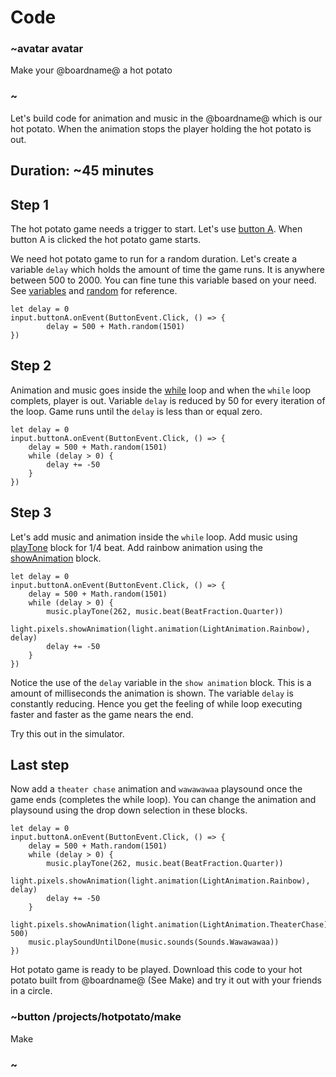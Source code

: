 # Code

### ~avatar avatar

Make your @boardname@ a hot potato

### ~

Let's build code for animation and music in the @boardname@ which is our hot potato. When the animation stops the player holding the hot potato is out.

## Duration: ~45 minutes

## Step 1

The hot potato game needs a trigger to start. Let's use [button A](https://makecode.adafruit.com/reference/input/button/on-event). When button A is clicked the hot potato game starts. 

We need hot potato game to run for a random duration. Let's create a variable `delay` which holds the amount of time the game runs. It is anywhere between 500 to 2000. You can fine tune this variable based on your need. See [variables](https://makecode.adafruit.com/blocks/variables/var) and [random](https://makecode.adafruit.com/blocks/math) for reference.

```blocks
let delay = 0
input.buttonA.onEvent(ButtonEvent.Click, () => {
        delay = 500 + Math.random(1501)
})
```


## Step 2


Animation and music goes inside the [while](https://makecode.adafruit.com/blocks/loops/while) loop and when the `while` loop complets, player is out. Variable `delay` is reduced by 50 for every iteration of the loop. Game runs until the `delay` is less than or equal zero.

```blocks
let delay = 0
input.buttonA.onEvent(ButtonEvent.Click, () => {
    delay = 500 + Math.random(1501)
    while (delay > 0) { 
        delay += -50
    }
})

```

## Step 3

Let's add music and animation inside the `while` loop. Add music using [playTone](https://makecode.adafruit.com/reference/music/play-tone) block for 1/4 beat. Add rainbow animation using the [showAnimation](https://makecode.adafruit.com/reference/light/show-animation) block. 

```blocks
let delay = 0
input.buttonA.onEvent(ButtonEvent.Click, () => {
    delay = 500 + Math.random(1501)
    while (delay > 0) {
        music.playTone(262, music.beat(BeatFraction.Quarter))                
        light.pixels.showAnimation(light.animation(LightAnimation.Rainbow), delay)
        delay += -50
    }
})
```
Notice the use of the `delay` variable in the `show animation` block. This is a amount of milliseconds the animation is shown. The variable `delay` is constantly reducing. Hence you get the feeling of while loop executing faster and faster as the game nears the end.

Try this out in the simulator.

## Last step

Now add a `theater chase` animation and `wawawawaa` playsound once the game ends (completes the while loop). You can change the animation and playsound using the drop down selection in these blocks.

```blocks
let delay = 0
input.buttonA.onEvent(ButtonEvent.Click, () => {
    delay = 500 + Math.random(1501)
    while (delay > 0) {
        music.playTone(262, music.beat(BeatFraction.Quarter))
        light.pixels.showAnimation(light.animation(LightAnimation.Rainbow), delay)
        delay += -50
    }
    light.pixels.showAnimation(light.animation(LightAnimation.TheaterChase), 500)
    music.playSoundUntilDone(music.sounds(Sounds.Wawawawaa))
})

```

Hot potato game is ready to be played. Download this code to your hot potato built from @boardname@ (See Make) and try it out with your friends in a circle.

### ~button /projects/hotpotato/make
Make

### ~